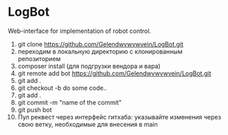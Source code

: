 # LogBot
Web-interface for implementation of robot control.

1. git clone https://github.com/Gelendwvwvwvein/LogBot.git
2. переходим в локальную директорию с клонированным репозиторием
3. composer install (для подгрузки вендора и вара)
4. git remote add bot https://github.com/Gelendwvwvwvein/LogBot.git
5. git add .
6. git checkout -b <Name of the branch>
do some code..
7. git add .
8. git commit -m "name of the commit"
9. git push bot <Name of the branch>
10. Пул реквест через интерфейс гитхаба: указывайте изменения через свою ветку, необходимые для внесения в main
